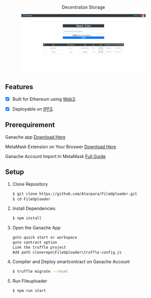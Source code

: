 <p align="center">
Decentralize Storage 
</p>
<p align="center">
<img src="\src\dapp.png" width="400" title="Storage">
</p>


## Features
  - [X] Built for Ethereum using [Web3](https://github.com/ethereum/web3.js/).
  - [X] Deployable on [IPFS](http://github.com/ipfs).
  
  
  
## Prerequirement

Ganache app [Download Here](https://trufflesuite.com/ganache)

MetaMask Extension on Your Broswer [Download Here](https://metamask.io/) 

Ganache Account Import In MetaMask [Full Guide](https://www.linkedin.com/pulse/using-ganache-ethereum-emulator-metamask-farhan-khan)


## Setup


1. Clone Repository

    ```sh
    $ git clone https://github.com/Atarpara/FileUploader.git
    $ cd FileUploader
    ```

2. Install Dependencies

    ```sh
    $ npm install
    ```
3. Open the Ganache App

    ```
    goto quick start or workspace
    goto contract option
    Link the truffle project
    Add path clonerepo\FileUploader\truffle-config.js
    ```

    
4. Complier and Deploy smartcontract on Ganache Account
    ```sh
    $ truffle migrate --reset
    ```

5. Run Fileuploader

    ```sh
    $ npm run start
    ```
